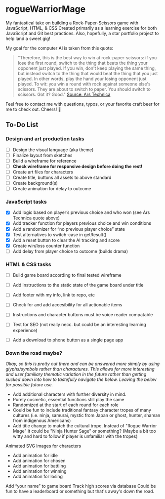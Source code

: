 # rogueWarriorMage
My fantastical take on building a Rock-Paper-Scissors game with JavaScript, HTML, & CSS
Created primarily as a learning exercise for both JavaScript and Git best practices. Also, hopefully, a star portfolio project to help land a sweet gig!

My goal for the computer AI is taken from this quote:
> "Therefore, this is the best way to win at rock-paper-scissors: if you lose the first round, switch to the thing that beats the thing your opponent just played. If you win, don't keep playing the same thing, but instead switch to the thing that would beat the thing that you just played. In other words, play the hand your losing opponent just played. To wit: you win a round with rock against someone else's scissors. They are about to switch to paper. You should switch to scissors. Got it? Good." [Source: Ars Technica](https://arstechnica.com/science/2014/05/win-at-rock-paper-scissors-by-knowing-thy-opponent/)

Feel free to contact me with questions, typos, or your favorite craft beer for me to check out. Cheers! 🍻

## To-Do List

### Design and art production tasks
- [ ] Design the visual language (aka theme)
- [ ] Finalize layout from sketches
- [ ] Build a wireframe for reference
- [ ] **Check wireframe for responsive design before doing the rest!**
- [ ] Create art files for characters
- [ ] Create title, buttons all assets to above standard
- [ ] Create background(s)
- [ ] Create animation for delay to outcome

### JavaScript tasks
- [x] Add logic based on player’s previous choice and who won (see Ars Technica quote above)
- [x] Add tracker function for players previous choice and win conditions
- [x] Add a randomizer for “no previous player choice” state
- [x] Test alternatives to switch-case in getResult()
- [x] Add a reset button to clear the AI tracking and score
- [x] Create win/loss counter function
- [ ] Add delay from player choice to outcome (builds drama)

### HTML & CSS tasks
- [ ] Build game board according to final tested wireframe
- [ ] Add instructions to the static state of the game board under title
- [ ] Add footer with my info, link to repo, etc
- [ ] Check for and add accesibility for all actionable items
- [ ] Instructions and character buttons must be voice reader compatable
- [ ] Test for SEO (not really necc. but could be an interesting learning experience)
- [ ] Add a download to phone button as a single page app


### Down the road maybe?

*Okay, so this is pretty out there and can be answered more simply by using glyphs/symbols rather than charactures. This allows for more interesting and user familiary thematic variation in the future rather than getting sucked down into how to tastefully navigate the below. Leaving the below for possible future use.*
 - Add additional characters with further diversity in mind. 
 - Purely cosmetic, essential functions still play the same
 - Randomized at the start of each round for each role
 - Could be fun to include traditional fantasy character tropes of many cultures (i.e. ninja, samurai, mystic from Japan or ghost, hunter, shaman from indigenous Americans)
 - Add title change to match the cultural trope. Instead of "Rogue Warrior Mage" it could be "Ninja Hunter Sage" or something? (Maybe a bit too witty and hard to follow if player is unfamiliar with the tropes)

Animated SVG Images for characters
- Add animation for idle
- Add animation for chosen
- Add animation for battling
- Add animation for winning
- Add animation for losing

Add “your name” to game board
Track high scores via database
Could be fun to have a leaderboard or something but that's away's down the road.
